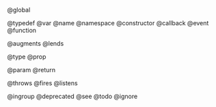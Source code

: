 @global

@typedef
@var
@name
@namespace
@constructor
@callback
@event
@function

@augments
@lends

@type
@prop

@param
@return

@throws
@fires
@listens

@ingroup
@deprecated
@see
@todo
@ignore

